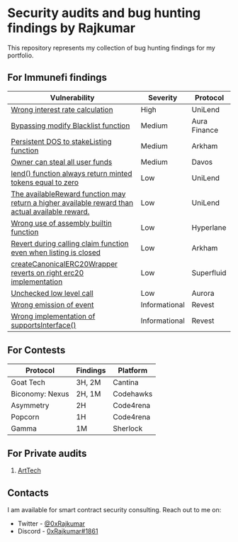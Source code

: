 # Security audits and bug hunting findings by Rajkumar

This repository represents my collection of bug hunting findings for my portfolio.

## For Immunefi findings

| Vulnerability                                                                                                                                             | Severity      | Protocol     | 
| --------------------------------------------------------------------------------------------------------------------------------------------------------- | ------------- | ------------ | 
| [Wrong interest rate calculation](Immunefi/README.md#wrong-interest-rate-calculation)                                                                     | High          | UniLend      | 
| [Bypassing modify Blacklist function](Immunefi/README.md#bypassing-modify-blacklist-function)                                                             | Medium        | Aura Finance | 
| [Persistent DOS to stakeListing function](Immunefi/README.md#persistent-dOS-to-stakeListing-function)                                                     | Medium        | Arkham       | 
| [Owner can steal all user funds](Immunefi/README.md#owner-can-steal-all-user-funds)                                                                       | Medium        | Davos        | 
| [lend() function always return minted tokens equal to zero](Immunefi/README.md#lend-function-always-return-minted-tokens-equal-to-zero)                   | Low           | UniLend      | 
| [The availableReward function may return a higher available reward than actual available reward.](Immunefi/README.md#The-availableReward-function-may-return-a-higher-available-reward-than-actual-available-reward)                   | Low           | UniLend      | 
| [Wrong use of assembly builtin function](Immunefi/README.md#wrong-use-of-assembly-builtin-function)                                                       | Low           | Hyperlane    | 
| [Revert during calling claim function even when listing is closed](Immunefi/README.md#revert-during-calling-claim-function-even-when-listing-is-closed)   | Low           | Arkham       | 
| [createCanonicalERC20Wrapper reverts on right erc20 implementation](Immunefi/README.md#createcanonicalerc20wrapper-reverts-on-right-erc20-implementation) | Low           | Superfluid   | 
| [Unchecked low level call](Immunefi/README.md#unchecked-low-level-call)                                                                                   | Low           | Aurora       | 
| [Wrong emission of event](Immunefi/README.md#wrong-emission-of-event)                                                                                     | Informational | Revest       | 
| [Wrong implementation of supportsInterface()](Immunefi/README.md#wrong-implementation-of-supportsinterface)                                               | Informational | Revest       | 

## For Contests
| Protocol                                                                                                                                             | Findings      | Platform     | 
| ---------------------------------------------------------------------------------------------------------------------------------------------------- | ------------- | ------------ | 
|  Goat Tech                                                                | 3H, 2M          | Cantina      | 
|  Biconomy: Nexus                                                                | 2H, 1M          | Codehawks      | 
|  Asymmetry                                                                | 2H          | Code4rena      | 
|  Popcorn                                                                | 1H          | Code4rena      | 
|  Gamma                                                                | 1M          | Sherlock      | 

## For Private audits
1. [ArtTech](https://github.com/0xRajkumar/Audits/blob/main/solo/ArtTech.md)

## Contacts

I am available for smart contract security consulting. Reach out to me on:

- Twitter - [@0xRajkumar](https://twitter.com/0xRajkumar)
- Discord - [0xRajkumar#1861](https://discordapp.com/users/794774992964550656)

